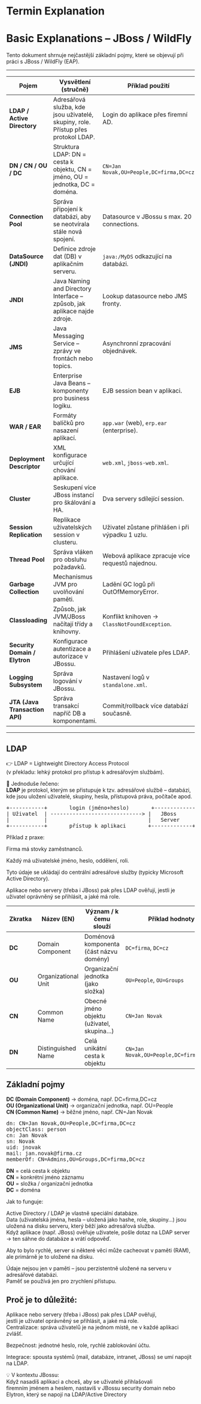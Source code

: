 # Termin Explanation

# Basic Explanations – JBoss / WildFly

Tento dokument shrnuje nejčastější základní pojmy, které se objevují při práci s JBoss / WildFly (EAP).  

---

| Pojem                  | Vysvětlení (stručně)                                             | Příklad použití |
|-------------------------|------------------------------------------------------------------|-----------------|
| **LDAP / Active Directory** | Adresářová služba, kde jsou uživatelé, skupiny, role. Přístup přes protokol LDAP. | Login do aplikace přes firemní AD. |
| **DN / CN / OU / DC**   | Struktura LDAP: DN = cesta k objektu, CN = jméno, OU = jednotka, DC = doména. | `CN=Jan Novak,OU=People,DC=firma,DC=cz` |
| **Connection Pool**     | Správa připojení k databázi, aby se neotvírala stále nová spojení. | Datasource v JBossu s max. 20 connections. |
| **DataSource (JNDI)**   | Definice zdroje dat (DB) v aplikačním serveru. | `java:/MyDS` odkazující na databázi. |
| **JNDI**                | Java Naming and Directory Interface – způsob, jak aplikace najde zdroje. | Lookup datasource nebo JMS fronty. |
| **JMS**                 | Java Messaging Service – zprávy ve frontách nebo topics. | Asynchronní zpracování objednávek. |
| **EJB**                 | Enterprise Java Beans – komponenty pro business logiku. | EJB session bean v aplikaci. |
| **WAR / EAR**           | Formáty balíčků pro nasazení aplikací. | `app.war` (web), `erp.ear` (enterprise). |
| **Deployment Descriptor** | XML konfigurace určující chování aplikace. | `web.xml`, `jboss-web.xml`. |
| **Cluster**             | Seskupení více JBoss instancí pro škálování a HA. | Dva servery sdílející session. |
| **Session Replication** | Replikace uživatelských session v clusteru. | Uživatel zůstane přihlášen i při výpadku 1 uzlu. |
| **Thread Pool**         | Správa vláken pro obsluhu požadavků. | Webová aplikace zpracuje více requestů najednou. |
| **Garbage Collection**  | Mechanismus JVM pro uvolňování paměti. | Ladění GC logů při OutOfMemoryError. |
| **Classloading**        | Způsob, jak JVM/JBoss načítají třídy a knihovny. | Konflikt knihoven → `ClassNotFoundException`. |
| **Security Domain / Elytron** | Konfigurace autentizace a autorizace v JBossu. | Přihlášení uživatele přes LDAP. |
| **Logging Subsystem**   | Správa logování v JBossu. | Nastavení logů v `standalone.xml`. |
| **JTA (Java Transaction API)** | Správa transakcí napříč DB a komponentami. | Commit/rollback více databází současně. |

---




## LDAP

👉 LDAP = Lightweight Directory Access Protocol<br>
(v překladu: lehký protokol pro přístup k adresářovým službám).<br>

📌 Jednoduše řečeno:<br>
**LDAP** je protokol, kterým se přistupuje k tzv. adresářové službě – databázi, <br>
kde jsou uložení uživatelé, skupiny, hesla, přístupová práva, počítače apod.<br>

<pre>
+-----------+       login (jméno+heslo)       +-------------+       ověření/role       +--------------------+
| Uživatel  | -----------------------------> |   JBoss      | ---------------------> |   LDAP / AD        |
|           |                                |   Server     | <--------------------- |  adresářová služba |
+-----------+       přístup k aplikaci       +-------------+     potvrzení/přístup   +--------------------+
</pre>



Příklad z praxe:

Firma má stovky zaměstnanců.<br>

Každý má uživatelské jméno, heslo, oddělení, roli.<br>

Tyto údaje se ukládají do centrální adresářové služby (typicky Microsoft Active Directory).<br>

Aplikace nebo servery (třeba i JBoss) pak přes LDAP ověřují, jestli je uživatel oprávněný se přihlásit, a jaké má role.<br>



| Zkratka | Název (EN)          | Význam / k čemu slouží                    | Příklad hodnoty                         |
| ------- | ------------------- | ----------------------------------------- | --------------------------------------- |
| **DC**  | Domain Component    | Doménová komponenta (část názvu domény)   | `DC=firma`, `DC=cz`                     |
| **OU**  | Organizational Unit | Organizační jednotka (jako složka)        | `OU=People`, `OU=Groups`                |
| **CN**  | Common Name         | Obecné jméno objektu (uživatel, skupina…) | `CN=Jan Novak`                          |
| **DN**  | Distinguished Name  | Celá unikátní cesta k objektu             | `CN=Jan Novak,OU=People,DC=firma,DC=cz` |


## Základní pojmy

**DC (Domain Component)** → doména, např. DC=firma,DC=cz<br>
**OU (Organizational Unit)** → organizační jednotka, např. OU=People<br>
**CN (Common Name)** → běžné jméno, např. CN=Jan Novak<br>


<pre>
dn: CN=Jan Novak,OU=People,DC=firma,DC=cz
objectClass: person
cn: Jan Novak
sn: Novak
uid: jnovak
mail: jan.novak@firma.cz
memberOf: CN=Admins,OU=Groups,DC=firma,DC=cz
</pre>

**DN** = celá cesta k objektu<br>
**CN** = konkrétní jméno záznamu<br>
**OU** = složka / organizační jednotka<br>
**DC** = doména<br>


Jak to funguje:

Active Directory / LDAP je vlastně speciální databáze.<br>
Data (uživatelská jména, hesla – uložená jako hashe, role, skupiny…) jsou uložená na disku serveru, který běží jako adresářová služba.<br>
Když aplikace (např. JBoss) ověřuje uživatele, pošle dotaz na LDAP server → ten sáhne do databáze a vrátí odpověď.<br>

Aby to bylo rychlé, server si některé věci může cacheovat v paměti (RAM), ale primárně je to uložené na disku.<br>

Údaje nejsou jen v paměti – jsou perzistentně uložené na serveru v adresářové databázi.<br> 
Paměť se používá jen pro zrychlení přístupu.<br>



## Proč je to důležité:

Aplikace nebo servery (třeba i JBoss) pak přes LDAP ověřují, <br>
jestli je uživatel oprávněný se přihlásit, a jaké má role.<br>
Centralizace: správa uživatelů je na jednom místě, ne v každé aplikaci zvlášť.<br>

Bezpečnost: jednotné heslo, role, rychlé zablokování účtu.<br>

Integrace: spousta systémů (mail, databáze, intranet, JBoss) se umí napojit na LDAP.<br>

💡 V kontextu JBossu:<br>
Když nasadíš aplikaci a chceš, aby se uživatelé přihlašovali<br> 
firemním jménem a heslem, nastavíš v JBossu security domain nebo<br>
Elytron, který se napojí na LDAP/Active Directory<br>

